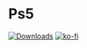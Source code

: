 # Ps5

[![Downloads][img_downloads]][app_downloads] 
[![ko-fi](https://ko-fi.com/img/githubbutton_sm.svg)](http://ko-fi.com/84ciss)

[app_downloads]: https://github.com/ciss84/ps5v6/releases
[img_downloads]: https://img.shields.io/github/downloads/GoldHEN/GoldHEN_Cheat_Manager/total.svg?maxAge=3600



